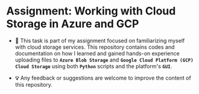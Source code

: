 # Assignment: Working with Cloud Storage in Azure and GCP

- **🎯** This task is part of my assignment focused on familiarizing myself with cloud storage services. This repository contains codes and documentation on how I learned and gained hands-on experience uploading files to **`Azure Blob Storage`** and **`Google Cloud Platform (GCP) Cloud Storage`** using both **`Python`** scripts and the platform's **`GUI`**.

- **💡** Any feedback or suggestions are welcome to improve the content of this repository.
